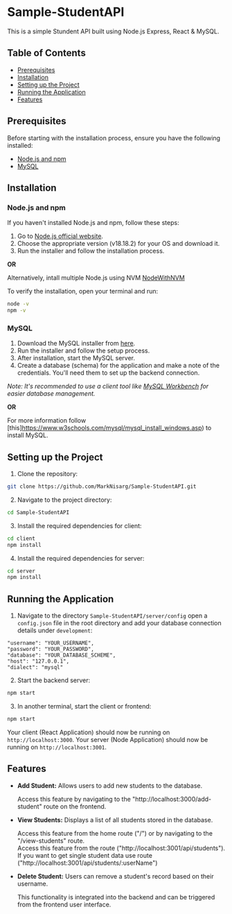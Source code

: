 # Sample-StudentAPI

This is a simple Stundent API built using Node.js Express, React & MySQL.

## Table of Contents
- [Prerequisites](#prerequisites)
- [Installation](#installation)
- [Setting up the Project](#setting-up-the-project)
- [Running the Application](#running-the-application)
- [Features](#features)

## Prerequisites

Before starting with the installation process, ensure you have the following installed:

- [Node.js and npm](https://nodejs.org/en/download/)
- [MySQL](https://dev.mysql.com/downloads/installer/)

## Installation

### Node.js and npm

If you haven't installed Node.js and npm, follow these steps:

1. Go to [Node.js official website](https://nodejs.org/en/download/).
2. Choose the appropriate version (v18.18.2) for your OS and download it.
3. Run the installer and follow the installation process.

**OR**

Alternatively, intall multiple Node.js using NVM [NodeWithNVM](https://www.freecodecamp.org/news/node-version-manager-nvm-install-guide/)

To verify the installation, open your terminal and run:

```bash
node -v
npm -v
```

### MySQL

1. Download the MySQL installer from [here](https://dev.mysql.com/downloads/installer/).
2. Run the installer and follow the setup process.
3. After installation, start the MySQL server.
4. Create a database (schema) for the application and make a note of the credentials. You'll need them to set up the backend connection.

*Note: It's recommended to use a client tool like [MySQL Workbench](https://dev.mysql.com/downloads/workbench/) for easier database management.*

**OR**

For more information follow [this]https://www.w3schools.com/mysql/mysql_install_windows.asp) to install MySQL.

## Setting up the Project

1. Clone the repository:

```bash
git clone https://github.com/MarkNisarg/Sample-StudentAPI.git
```

2. Navigate to the project directory:

```bash
cd Sample-StudentAPI
```

3. Install the required dependencies for client:

```bash
cd client
npm install
```

4. Install the required dependencies for server:

```bash
cd server
npm install
```

## Running the Application

1. Navigate to the directory `Sample-StudentAPI/server/config` open a `config.json` file in the root directory and add your database connection details under `development`:

```
"username": "YOUR_USERNAME",
"password": "YOUR_PASSWORD",
"database": "YOUR_DATABASE_SCHEME",
"host": "127.0.0.1",
"dialect": "mysql"
```

2. Start the backend server:

```bash
npm start
```

3. In another terminal, start the client or frontend:

```bash
npm start
```

Your client (React Application) should now be running on `http://localhost:3000`.
Your server (Node Application) should now be running on `http://localhost:3001`.

## Features

- **Add Student:** Allows users to add new students to the database.

  Access this feature by navigating to the "http://localhost:3000/add-student" route on the frontend.

- **View Students:** Displays a list of all students stored in the database.

  Access this feature from the home route ("/") or by navigating to the "/view-students" route.  
  Access this feature from the route ("http://localhost:3001/api/students").  
  If you want to get single student data use route ("http://localhost:3001/api/students/:userName")

- **Delete Student:** Users can remove a student's record based on their username.

  This functionality is integrated into the backend and can be triggered from the frontend user interface.
